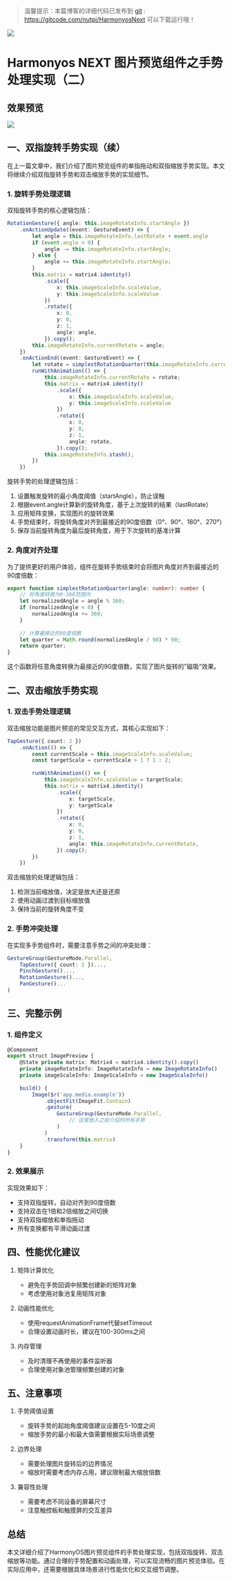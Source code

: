  
> 温馨提示：本篇博客的详细代码已发布到 [git](https://gitcode.com/nutpi/HarmonyosNext) : https://gitcode.com/nutpi/HarmonyosNext 可以下载运行哦！

![](../images/img_970b37e8.png)

# Harmonyos NEXT 图片预览组件之手势处理实现（二）
## 效果预览

![](../images/img_bd971de3.png)
## 一、双指旋转手势实现（续）

在上一篇文章中，我们介绍了图片预览组件的单指拖动和双指缩放手势实现。本文将继续介绍双指旋转手势和双击缩放手势的实现细节。

### 1. 旋转手势处理逻辑

双指旋转手势的核心逻辑包括：

```typescript
RotationGesture({ angle: this.imageRotateInfo.startAngle })
    .onActionUpdate((event: GestureEvent) => {
        let angle = this.imageRotateInfo.lastRotate + event.angle
        if (event.angle > 0) {
            angle -= this.imageRotateInfo.startAngle;
        } else {
            angle += this.imageRotateInfo.startAngle;
        }
        this.matrix = matrix4.identity()
            .scale({
                x: this.imageScaleInfo.scaleValue,
                y: this.imageScaleInfo.scaleValue
            })
            .rotate({
                x: 0,
                y: 0,
                z: 1,
                angle: angle,
            }).copy();
        this.imageRotateInfo.currentRotate = angle;
    })
    .onActionEnd((event: GestureEvent) => {
        let rotate = simplestRotationQuarter(this.imageRotateInfo.currentRotate);
        runWithAnimation(() => {
            this.imageRotateInfo.currentRotate = rotate;
            this.matrix = matrix4.identity()
                .scale({
                    x: this.imageScaleInfo.scaleValue,
                    y: this.imageScaleInfo.scaleValue
                })
                .rotate({
                    x: 0,
                    y: 0,
                    z: 1,
                    angle: rotate,
                }).copy();
            this.imageRotateInfo.stash();
        })
    })
```

旋转手势的处理逻辑包括：

1. 设置触发旋转的最小角度阈值（startAngle），防止误触
2. 根据event.angle计算新的旋转角度，基于上次旋转的结果（lastRotate）
3. 应用矩阵变换，实现图片的旋转效果
4. 手势结束时，将旋转角度对齐到最接近的90度倍数（0°、90°、180°、270°）
5. 保存当前旋转角度为最后旋转角度，用于下次旋转的基准计算

### 2. 角度对齐处理

为了提供更好的用户体验，组件在旋转手势结束时会将图片角度对齐到最接近的90度倍数：

```typescript
export function simplestRotationQuarter(angle: number): number {
    // 将角度转换为0-360范围内
    let normalizedAngle = angle % 360;
    if (normalizedAngle < 0) {
        normalizedAngle += 360;
    }
    
    // 计算最接近的90度倍数
    let quarter = Math.round(normalizedAngle / 90) * 90;
    return quarter;
}
```

这个函数将任意角度转换为最接近的90度倍数，实现了图片旋转的"磁吸"效果。
 
## 二、双击缩放手势实现

### 1. 双击手势处理逻辑

双击缩放功能是图片预览的常见交互方式，其核心实现如下：

```typescript
TapGesture({ count: 2 })
    .onAction(() => {
        const currentScale = this.imageScaleInfo.scaleValue;
        const targetScale = currentScale > 1 ? 1 : 2;
        
        runWithAnimation(() => {
            this.imageScaleInfo.scaleValue = targetScale;
            this.matrix = matrix4.identity()
                .scale({
                    x: targetScale,
                    y: targetScale
                })
                .rotate({
                    x: 0,
                    y: 0,
                    z: 1,
                    angle: this.imageRotateInfo.currentRotate,
                }).copy();
        })
    })
```

双击缩放的处理逻辑包括：
1. 检测当前缩放值，决定是放大还是还原
2. 使用动画过渡到目标缩放值
3. 保持当前的旋转角度不变

### 2. 手势冲突处理

在实现多手势组件时，需要注意手势之间的冲突处理：

```typescript
GestureGroup(GestureMode.Parallel,
    TapGesture({ count: 2 })...,
    PinchGesture()...,
    RotationGesture()...,
    PanGesture()...
)
```

## 三、完整示例

### 1. 组件定义

```typescript
@Component
export struct ImagePreview {
    @State private matrix: Matrix4 = matrix4.identity().copy()
    private imageRotateInfo: ImageRotateInfo = new ImageRotateInfo()
    private imageScaleInfo: ImageScaleInfo = new ImageScaleInfo()
    
    build() {
        Image($r('app.media.example'))
            .objectFit(ImageFit.Contain)
            .gesture(
                GestureGroup(GestureMode.Parallel,
                    // 这里放入之前介绍的所有手势
                )
            )
            .transform(this.matrix)
    }
}
```

### 2. 效果展示

实现效果如下：
- 支持双指旋转，自动对齐到90度倍数
- 支持双击在1倍和2倍缩放之间切换
- 支持双指缩放和单指拖动
- 所有变换都有平滑动画过渡

## 四、性能优化建议

1. 矩阵计算优化
   - 避免在手势回调中频繁创建新的矩阵对象
   - 考虑使用对象池复用矩阵对象

2. 动画性能优化
   - 使用requestAnimationFrame代替setTimeout
   - 合理设置动画时长，建议在100-300ms之间

3. 内存管理
   - 及时清理不再使用的事件监听器
   - 合理使用对象池管理频繁创建的对象

## 五、注意事项

1. 手势阈值设置
   - 旋转手势的起始角度阈值建议设置在5-10度之间
   - 缩放手势的最小和最大值需要根据实际场景调整

2. 边界处理
   - 需要处理图片旋转后的边界情况
   - 缩放时需要考虑内存占用，建议限制最大缩放倍数

3. 兼容性处理
   - 需要考虑不同设备的屏幕尺寸
   - 注意触控板和触摸屏的交互差异

## 总结

本文详细介绍了HarmonyOS图片预览组件的手势处理实现，包括双指旋转、双击缩放等功能。通过合理的手势配置和动画处理，可以实现流畅的图片预览体验。在实际应用中，还需要根据具体场景进行性能优化和交互细节调整。
 